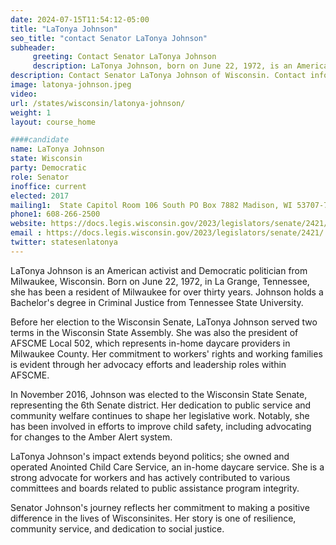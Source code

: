 ```yaml
---
date: 2024-07-15T11:54:12-05:00
title: "LaTonya Johnson"
seo_title: "contact Senator LaTonya Johnson"
subheader:
     greeting: Contact Senator LaTonya Johnson
     description: LaTonya Johnson, born on June 22, 1972, is an American politician affiliated with the Democratic Party. She is a member of the Wisconsin State Senate, representing District 6. She assumed office in 2017.
description: Contact Senator LaTonya Johnson of Wisconsin. Contact information for LaTonya Johnson includes email address, phone number, and mailing address.
image: latonya-johnson.jpeg
video:
url: /states/wisconsin/latonya-johnson/
weight: 1
layout: course_home

####candidate
name: LaTonya Johnson
state: Wisconsin
party: Democratic
role: Senator
inoffice: current
elected: 2017
mailing1:  State Capitol Room 106 South PO Box 7882 Madison, WI 53707-7882
phone1: 608-266-2500
website: https://docs.legis.wisconsin.gov/2023/legislators/senate/2421/
email : https://docs.legis.wisconsin.gov/2023/legislators/senate/2421/
twitter: statesenlatonya
---
```

LaTonya Johnson is an American activist and Democratic politician from Milwaukee, Wisconsin. Born on June 22, 1972, in La Grange, Tennessee, she has been a resident of Milwaukee for over thirty years. Johnson holds a Bachelor's degree in Criminal Justice from Tennessee State University.

Before her election to the Wisconsin Senate, LaTonya Johnson served two terms in the Wisconsin State Assembly. She was also the president of AFSCME Local 502, which represents in-home daycare providers in Milwaukee County. Her commitment to workers' rights and working families is evident through her advocacy efforts and leadership roles within AFSCME.

In November 2016, Johnson was elected to the Wisconsin State Senate, representing the 6th Senate district. Her dedication to public service and community welfare continues to shape her legislative work. Notably, she has been involved in efforts to improve child safety, including advocating for changes to the Amber Alert system.

LaTonya Johnson's impact extends beyond politics; she owned and operated Anointed Child Care Service, an in-home daycare service. She is a strong advocate for workers and has actively contributed to various committees and boards related to public assistance program integrity.

Senator Johnson's journey reflects her commitment to making a positive difference in the lives of Wisconsinites. Her story is one of resilience, community service, and dedication to social justice.
